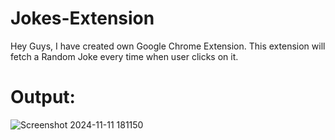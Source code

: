 # Jokes-Extension
Hey Guys, I have created own Google Chrome Extension. 
This extension will fetch a Random Joke every time when user clicks on it.

# Output:

![Screenshot 2024-11-11 181150](https://github.com/user-attachments/assets/ea9bfd79-3a78-47d5-9097-2ebee855cf55)
